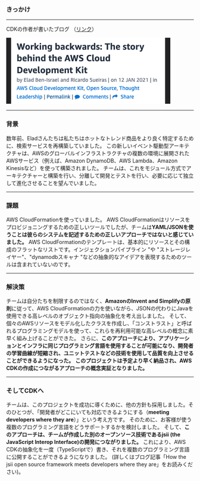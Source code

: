 ### きっかけ

---
CDKの作者が書いたブログ （[リンク](https://aws.amazon.com/jp/blogs/opensource/working-backwards-the-story-behind-the-aws-cloud-development-kit/)）

![](./cdk-blog.png) <!-- .element: height="160px" -->  

---

###  背景

数年前、Eladさんたちは私たちはホットなトレンド商品をより良く特定するために、検索サービスを再構築していました。
この新しいイベント駆動型アーキテクチャは、AWSのグローバルインフラストラクチャの複数の環境に展開されたAWSサービス（例えば、Amazon DynamoDB、AWS Lambda、Amazon Kinesisなど）を使って構築されました。
チームは、これをモジュール方式でアーキテクチャーと構築を行い、分離して開発とテストを行い、必要に応じて独立して進化させることを望んでいました。

---

### 課題

AWS CloudFormationを使っていました。
AWS CloudFormationはリソースをプロビジョニングするための正しいツールでしたが、チームは**YAML/JSONを使うことは彼らのシステムを記述するための正しいアプローチではないと感じていました。**
AWS CloudFormationのテンプレートは、基本的にリソースとその構成のフラットなリストです。インジェクションパイプライン "や "ストレージレイヤー"、"dynamodbスキャナ "などの抽象的なアイデアを表現するためのツールは含まれていないのです。

---

### 解決策

チームは自分たちを制限するのではなく、**AmazonのInvent and Simplifyの原則**に従って、AWS CloudFormationの力を使いながら、JSONの代わりにJavaを使用できる高レベルのオブジェクト指向の抽象化を考え出しました。
そして、個々のAWSリソースをモデル化したクラスを作成し、「コンストラスト」と呼ばれるプログラミングモデルを使って、これらを再利用可能な高レベルの概念に素早く組み上げることができた。
さらに、**このアプローチにより、アプリケーションとインフラに同じプログラミング言語を使用することが可能になり、開発者の学習曲線が短縮され、ユニットテストなどの技術を使用して品質を向上させることができるようになった。**
**このプロジェクトは予定より早く納品され、AWS CDKの作成につながるアプローチの概念実証となりました。**

---

### そしてCDKへ

チームは、このプロジェクトを成功に導くために、他の方針も採用しました。そのひとつが、「開発者がどこにいても対応できるようにする（**meeting developers where they are**）」という考え方です。
そのために、お客様が使う複数のプログラミング言語をどうサポートするかを検討しました。
そして、**このアプローチは、チームが作成した別のオープンソース技術であるjsii (the JavaScript Interop Interface)の開発につながりました。**
これにより、AWS CDKの抽象化を一度（TypeScriptで）書き、それを複数のプログラミング言語に公開することができるようになりました。
(詳しくはブログ記事「How the jsii open source framework meets developers where they are」をお読みください)。
